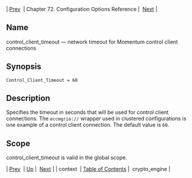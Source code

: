 | [Prev](conf.ref.context)  | Chapter 72. Configuration Options Reference |  [Next](conf.ref.crypto_engine) |

<a name="conf.ref.control_client_timeout"></a>
## Name

control_client_timeout — network timeout for Momentum control client connections

## Synopsis

`Control_Client_Timeout = 60`

<a name="idp24076176"></a>
## Description

Specifies the timeout in seconds that will be used for control client connections. The `eccmgrio://` wrapper used in clustered configurations is one example of a control client connection. The default value is `60`.

<a name="idp24079056"></a>
## Scope

control_client_timeout is valid in the global scope.

| [Prev](conf.ref.context)  | [Up](config.options.ref) |  [Next](conf.ref.crypto_engine) |
| context  | [Table of Contents](index) |  crypto_engine |

